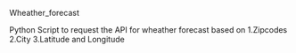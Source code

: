 Wheather_forecast

Python Script to request the API for wheather forecast based on
1.Zipcodes
2.City
3.Latitude and Longitude

